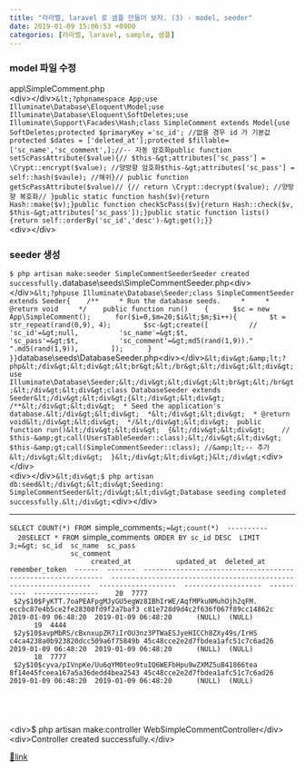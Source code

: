 ```yaml
---
title: "라라벨, laravel 로 샘플 만들어 보자. (3) - model, seeder"
date: 2019-01-09 15:06:53 +0900
categories: [라라벨, laravel, sample, 샘플]
---
```


### model 파일 수정

app\SimpleComment.php  
&lt;div&gt;&lt;/div&gt;`&lt;?phpnamespace App;use Illuminate\Database\Eloquent\Model;use Illuminate\Database\Eloquent\SoftDeletes;use Illuminate\Support\Facades\Hash;class SimpleComment extends Model{use SoftDeletes;protected $primaryKey ='sc_id'; //없을 경우 id 가 기본값protected $dates = ['deleted_at'];protected $fillable=['sc_name','sc_comment',];//-- 자동 암호화public function setScPassAttribute($value){// $this-&gt;attributes['sc_pass'] = \Crypt::encrypt($value); //양방향 암호화$this-&gt;attributes['sc_pass'] = self::hash($vaule); //해쉬}// public function getScPassAttribute($value)// {// return \Crypt::decrypt($value); //양방향 복호화// }public static function hash($v){return Hash::make($v);}public function checkScPass($v){return Hash::check($v, $this-&gt;attributes['sc_pass']);}public static function lists(){return self::orderBy('sc_id','desc')-&gt;get();}}`  
&lt;div&gt;&lt;/div&gt;  
### seeder 생성

`$ php artisan make:seeder SimpleCommentSeederSeeder created successfully.`database\seeds\SimpleCommentSeeder.php&lt;div&gt;&lt;/div&gt;`&lt;?phpuse Illuminate\Database\Seeder;class SimpleCommentSeeder extends Seeder{    /**     * Run the database seeds.     *     * @return void     */    public function run()    {      $sc = new App\SimpleComment();      for($i=0,$m=20;$i&lt;$m;$i++){        $t = str_repeat(rand(0,9), 4);        $sc-&gt;create([          // 'sc_id'=&gt;null,          'sc_name'=&gt;$t,          'sc_pass'=&gt;$t,          'sc_comment'=&gt;md5(rand(1,9))." ".md5(rand(1,9)),        ]);      }    }}`database\seeds\DatabaseSeeder.php&lt;div&gt;&lt;/div&gt;`&lt;div&gt;&amp;lt;?php&lt;/div&gt;&lt;div&gt;&lt;br&gt;&lt;/br&gt;&lt;/div&gt;&lt;div&gt;use Illuminate\Database\Seeder;&lt;/div&gt;&lt;div&gt;&lt;br&gt;&lt;/br&gt;&lt;/div&gt;&lt;div&gt;class DatabaseSeeder extends Seeder&lt;/div&gt;&lt;div&gt;{&lt;/div&gt;&lt;div&gt;  /**&lt;/div&gt;&lt;div&gt;  * Seed the application's database.&lt;/div&gt;&lt;div&gt;  *&lt;/div&gt;&lt;div&gt;  * @return void&lt;/div&gt;&lt;div&gt;  */&lt;/div&gt;&lt;div&gt;  public function run()&lt;/div&gt;&lt;div&gt;  {&lt;/div&gt;&lt;div&gt;    // $this-&amp;gt;call(UsersTableSeeder::class);&lt;/div&gt;&lt;div&gt;    $this-&amp;gt;call(SimpleCommentSeeder::class); //&amp;lt;-- 추가&lt;/div&gt;&lt;div&gt;  }&lt;/div&gt;&lt;div&gt;}&lt;/div&gt;`&lt;div&gt;&lt;/div&gt;  
&lt;div&gt;&lt;/div&gt;`&lt;div&gt;$ php artisan db:seed&lt;/div&gt;&lt;div&gt;Seeding: SimpleCommentSeeder&lt;/div&gt;&lt;div&gt;Database seeding completed successfully.&lt;/div&gt;`&lt;div&gt;&lt;/div&gt;  
- - - - - -

`SELECT COUNT(*) FROM `simple_comments`;=&gt;count(*)  ----------        20SELECT * FROM `simple_comments` ORDER BY sc_id DESC  LIMIT 3;=&gt; sc_id  sc_name  sc_pass                                                       sc_comment                                                                  created_at           updated_at  deleted_at  remember_token  ------  -------  ------------------------------------------------------------  -----------------------------------------------------------------  -------------------  -------------------  ----------  ----------------    20  7777     $2y$10$FyKTT.7oaPEAFpgMJyGU5egWz8IBhIrWE/AqfMPkuNMuhOjh2qFM.  eccbc87e4b5ce2fe28308fd9f2a7baf3 c81e728d9d4c2f636f067f89cc14862c  2019-01-09 06:48:20  2019-01-09 06:48:20      (NULL)  (NULL)              19  4444     $2y$10$avpMbRS/cBxnxupZR7iIrOU3nz3PTWaESJyeHICCh8ZXy49s/IrHS  c4ca4238a0b923820dcc509a6f75849b 45c48cce2e2d7fbdea1afc51c7c6ad26  2019-01-09 06:48:20  2019-01-09 06:48:20      (NULL)  (NULL)              18  7777     $2y$10$cyva/pIVnpKe/Uu6qYM0teo9tuIQ6WEFbHpu9wZXMZ5uB41866tea  8f14e45fceea167a5a36dedd4bea2543 45c48cce2e2d7fbdea1afc51c7c6ad26  2019-01-09 06:48:20  2019-01-09 06:48:20      (NULL)  (NULL)                                                                                                                                                                                                                                  `  
  
&lt;div&gt;$ php artisan make:controller WebSimpleCommentController&lt;/div&gt;&lt;div&gt;Controller created successfully.&lt;/div&gt;  



[🔗link](http://www.mins01.com/mh/tech/read/1242)